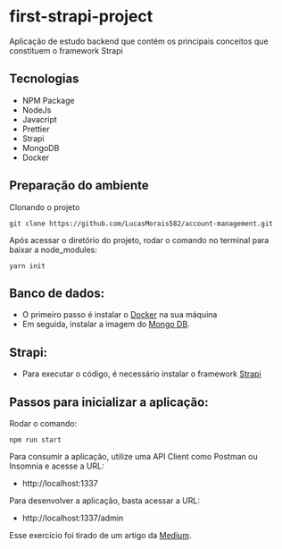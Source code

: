# first-strapi-project

Aplicação de estudo backend que contém os principais conceitos que constituem o framework Strapi

## Tecnologias

- NPM Package
- NodeJs
- Javacript
- Prettier
- Strapi
- MongoDB
- Docker

## Preparação do ambiente

Clonando o projeto
```
git clone https://github.com/LucasMorais582/account-management.git
```
Após acessar o diretório do projeto, rodar o comando no terminal para baixar a node_modules:
```
yarn init
```

## Banco de dados:
- O primeiro passo é instalar o [Docker](https://docs.docker.com/engine/install/) na sua máquina
- Em seguida, instalar a imagem do [Mongo DB](https://hub.docker.com/_/mongo).

## Strapi: 
- Para executar o código, é necessário instalar o framework [Strapi](https://strapi.io/documentation/developer-docs/latest/getting-started/quick-start.html)


## Passos para inicializar a aplicação:

Rodar o comando:
```
npm run start
```
Para consumir a aplicação, utilize uma API Client como Postman ou Insomnia e acesse a URL:
- http://localhost:1337

Para desenvolver a aplicação, basta acessar a URL:
- http://localhost:1337/admin

Esse exercício foi tirado de um artigo da [Medium](https://medium.com/manacespereira/construindo-uma-api-completa-com-nodejs-strapi-em-menos-tempo-do-que-voc%C3%AA-imagina-9b787d3a8cde).
